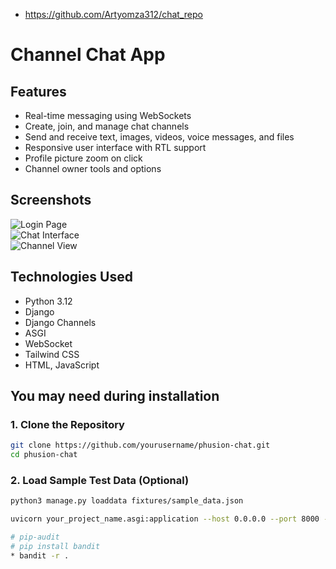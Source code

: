 * https://github.com/Artyomza312/chat_repo
# Channel Chat App

## Features

- Real-time messaging using WebSockets
- Create, join, and manage chat channels
- Send and receive text, images, videos, voice messages, and files
- Responsive user interface with RTL support
- Profile picture zoom on click
- Channel owner tools and options


## Screenshots

![Login Page](screenshots/channel_create.png)  
![Chat Interface](screenshots/Chat.png)  
![Channel View](screenshots/Channel.png)


## Technologies Used

- Python 3.12
- Django
- Django Channels
- ASGI
- WebSocket
- Tailwind CSS
- HTML, JavaScript

## You may need during installation

### 1. Clone the Repository

```bash
git clone https://github.com/yourusername/phusion-chat.git
cd phusion-chat

```

### 2. Load Sample Test Data (Optional)
```bash
python3 manage.py loaddata fixtures/sample_data.json

uvicorn your_project_name.asgi:application --host 0.0.0.0 --port 8000 --reload

# pip-audit 
# pip install bandit
* bandit -r .